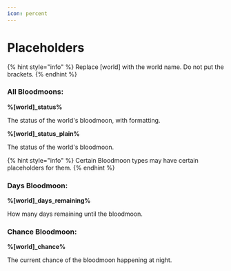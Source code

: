```yaml
---
icon: percent
---
```


# Placeholders

{% hint style="info" %}
Replace \[world] with the world name. Do not put the brackets.
{% endhint %}

### All Bloodmoons:

**%\[world]\_status%**

The status of the world's bloodmoon, with formatting.

**%\[world]\_status\_plain%**

The status of the world's bloodmoon.

{% hint style="info" %}
Certain Bloodmoon types may have certain placeholders for them.
{% endhint %}

### Days Bloodmoon:

**%\[world]\_days\_remaining%**

How many days remaining until the bloodmoon.

### Chance Bloodmoon:

**%\[world]\_chance%**

The current chance of the bloodmoon happening at night.
